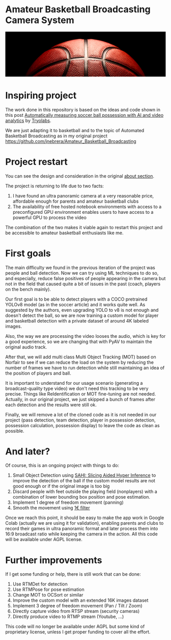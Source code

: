 # Amateur Basketball Broadcasting Camera System

![](./images/Title.jpg "Cover")

# Inspiring project

The work done in this repository is based on the ideas and code shown in this post [Automatically measuring soccer ball possession with AI and video analytics](https://tryolabs.com/blog/2022/10/17/measuring-soccer-ball-possession-ai-video-analytics) by [Tryolabs](https://tryolabs.com).

We are just adapting it to basketball and to the topic of Automated Basketball Broadcasting as in my original project https://github.com/jnebrera/Amateur_Basketball_Broadcasting

# Project restart

You can see the design and consideration in the original [about section](https://github.com/jnebrera/Amateur_Basketball_Broadcasting/blob/main/about.md).

The project is returning to life due to two facts:

1. I have found an ultra panoramic camera at a very reasonable price, affordable enough for parents and amateur basketball clubs
2. The availability of free hosted notebook environments with access to a preconfigured GPU environment enables users to have access to a powerful GPU to process the video

The combination of the two makes it viable again to restart this project and be accessible to amateur basketball enthusiasts like me.

# First goals

The main difficulty we found in the previous iteration of the project was people and ball detection. Now we can try using ML techniques to do so, and especially, reduce false positives of people appearing in the camera but not in the field that caused quite a bit of issues in the past (coach, players on the bench mainly).

Our first goal is to be able to detect players with a COCO pretrained YOLOv8 model (as in the soccer article) and it works quite well. As suggested by the authors, even upgrading YOLO to v8 is not enough and doesn't detect the ball, so we are now training a custom model for player and basketball detection with a private dataset of around 4K labeled images.

Also, the way we are processing the video looses the audio, which is key for a good experience, so we are changing that with PyAV to maintain the original audio track.

After that, we will add multi class Multi Object Tracking (MOT) based on Norfair to see if we can reduce the load on the system by reducing the number of frames we have to run detection while still maintaining an idea of the position of players and ball. 

It is important to understand for our usage scenario (generating a broadcast-quality type video) we don't need this tracking to be very precise. Things like ReIdentification or MOT fine-tuning are not needed. Actually, in our original project, we just skipped a bunch of frames after each detection and the results were still ok.

Finally, we will remove a lot of the cloned code as it is not needed in our project (pass detection, team detection, player in possession detection, possession calculation, possession display) to leave the code as clean as possible.

# And later?

Of course, this is an ongoing project with things to do:

1. Small Object Detection using [SAHI: Slicing Aided Hyper Inference](https://github.com/obss/sahi) to improve the detection of the ball if the custom model results are not good enough or if the original image is too big
2. Discard people with feet outside the playing field (nonplayers) with a combination of lower bounding box position and pose estimation.
3. Implement 1 degree of freedom movement (panning)
4. Smooth the movement using [1€ filter](https://jaantollander.com/post/noise-filtering-using-one-euro-filter/)

Once we reach this point, it should be easy to make the app work in Google Colab (actually we are using it for validation), enabling parents and clubs to record their games in ultra panoramic format and later process them into 16:9 broadcast ratio while keeping the camera in the action. All this code will be available under AGPL license.

# Further improvements

If I get some funding or help, there is still work that can be done:

1. Use RTMDet for detection
2. Use RTMPose for pose estimation
3. Change MOT to OCSort or similar
4. Improve the custom model with an extended 16K images dataset
5. Implement 3 degree of freedom movement (Pan / Tilt / Zoom)
6. Directly capture video from RTSP stream (security cameras)
7. Directly produce video to RTMP stream (Youtube, ...)

This code will no longer be available under AGPL but some kind of proprietary license, unless I get proper funding to cover all the effort.
